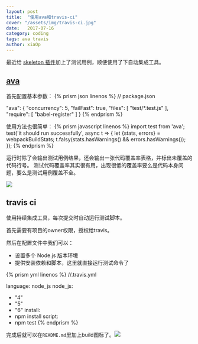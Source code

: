 ```yaml
---
layout: post
title:  "使用ava和travis-ci"
cover: "/assets/img/travis-ci.jpg"
date:   2017-07-16
category: coding
tags: ava travis
author: xiaOp
---
```


最近给 [skeleton 插件](https://github.com/lavas-project/vue-skeleton-webpack-plugin)加上了测试用例，顺便使用了下自动集成工具。

## [ava](https://github.com/avajs/ava)

首先配置基本参数：
{% prism json linenos %}
// package.json

"ava": {
    "concurrency": 5,
    "failFast": true,
    "files": [
      "test/*.test.js"
    ],
    "require": [
      "babel-register"
    ]
}
{% endprism %}

使用方法也很简单：
{% prism javascript linenos %}
import test from 'ava';
test('it should run successfully', async t => {
    let {stats, errors} = webpackBuildStats;
    t.falsy(stats.hasWarnings() && errors.hasWarnings());
});
{% endprism %}

运行时除了会输出测试用例结果，还会输出一张代码覆盖率表格，并标出未覆盖的代码行号。
测试代码覆盖率其实很有用，出现很低的覆盖率要么是代码本身问题，要么是测试用例覆盖不全。

![](/img/ava-log.png)

## travis ci

使用持续集成工具，每次提交时自动运行测试脚本。

首先需要有项目的owner权限，授权给travis。

然后在配置文件中我们可以：
* 设置多个 Node.js 版本环境
* 提供安装依赖和脚本，这里就直接运行测试命令了

{% prism yml linenos %}
//.travis.yml

language: node_js
node_js:
  - "4"
  - "5"
  - "6"
install:
  - npm install
script:
  - npm test
{% endprism %}

完成后就可以在`README.md`里加上build图标了。![](https://travis-ci.org/lavas-project/vue-skeleton-webpack-plugin.svg?branch=master)

